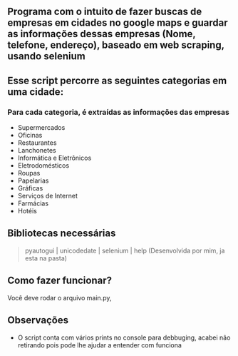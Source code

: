 ## Programa com o intuito de fazer buscas de empresas em cidades no google maps e guardar as informações dessas empresas (Nome, telefone, endereço), baseado em web scraping, usando selenium

## Esse script percorre as seguintes categorias em uma cidade:
### Para cada categoria, é extraídas as informações das empresas

- Supermercados
- Oficinas
- Restaurantes
- Lanchonetes
- Informática e Eletrônicos
- Eletrodomésticos
- Roupas
- Papelarias
- Gráficas
- Serviços de Internet
- Farmácias
- Hotéis

## Bibliotecas necessárias

> pyautogui |
> unicodedate |
> selenium |
> help (Desenvolvida por mim, ja esta na pasta)

## Como fazer funcionar?

Você deve rodar o arquivo main.py, 

## Observações

- O script conta com vários prints no console para debbuging, acabei não retirando pois pode lhe ajudar a entender com funciona

